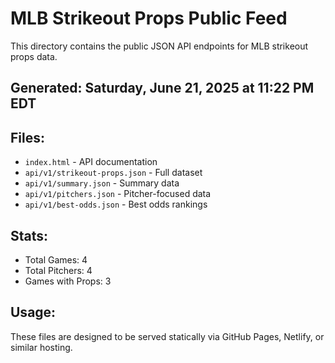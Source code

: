 # MLB Strikeout Props Public Feed

This directory contains the public JSON API endpoints for MLB strikeout props data.

## Generated: Saturday, June 21, 2025 at 11:22 PM EDT

## Files:
- `index.html` - API documentation
- `api/v1/strikeout-props.json` - Full dataset
- `api/v1/summary.json` - Summary data
- `api/v1/pitchers.json` - Pitcher-focused data  
- `api/v1/best-odds.json` - Best odds rankings

## Stats:
- Total Games: 4
- Total Pitchers: 4
- Games with Props: 3

## Usage:
These files are designed to be served statically via GitHub Pages, Netlify, or similar hosting.

